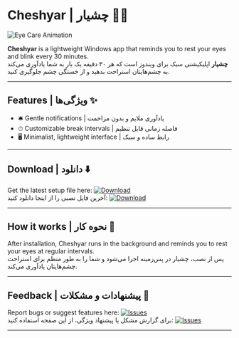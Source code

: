 # Cheshyar | چشیار 🌟👀

![Eye Care Animation](https://media3.giphy.com/media/v1.Y2lkPTc5MGI3NjExNGJ2a3N3MTNndTJrcXgxczV0NnF4aGlmNnhza2xxMjN0cTh3YXV5MCZlcD12MV9pbnRlcm5hbF9naWZfYnlfaWQmY3Q9Zw/h8vcamAc4vneDTNXwb/giphy.gif)

**Cheshyar** is a lightweight Windows app that reminds you to rest your eyes and blink every 30 minutes.  
**چشیار** اپلیکیشنی سبک برای ویندوز است که هر ۳۰ دقیقه یک بار به شما یادآوری می‌کند به چشم‌هایتان استراحت بدهید و از خستگی چشم جلوگیری کنید.

---

## Features | ویژگی‌ها ✨
- 🛎 Gentle notifications | یادآوری ملایم و بدون مزاحمت  
- ⏱ Customizable break intervals | فاصله زمانی قابل تنظیم  
- 🖥 Minimalist, lightweight interface | رابط ساده و سبک  

---

## Download | دانلود ⬇️
Get the latest setup file here: [![Download](https://img.shields.io/badge/Download-Releases-blue?style=for-the-badge)](https://github.com/iVeejay/Cheshyar/releases)  
آخرین فایل نصبی را از اینجا دانلود کنید: [![Download](https://img.shields.io/badge/Download-Releases-blue?style=for-the-badge)](https://github.com/iVeejay/Cheshyar/releases)

---

## How it works | نحوه کار 🔧
After installation, Cheshyar runs in the background and reminds you to rest your eyes at regular intervals.  
پس از نصب، چشیار در پس‌زمینه اجرا می‌شود و شما را به طور منظم برای استراحت چشم‌هایتان یادآوری می‌کند.

---

## Feedback | پیشنهادات و مشکلات 📝
Report bugs or suggest features here: [![Issues](https://img.shields.io/badge/Issues-Report-red?style=for-the-badge)](https://github.com/iVeejay/Cheshyar/issues)  
برای گزارش مشکل یا پیشنهاد ویژگی، از این صفحه استفاده کنید: [![Issues](https://img.shields.io/badge/Issues-Report-red?style=for-the-badge)](https://github.com/iVeejay/Cheshyar/issues)

---
